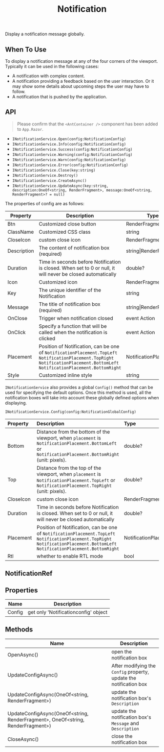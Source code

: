 ﻿---
category: Components
type: Feedback
title: Notification
cover: https://gw.alipayobjects.com/zos/alicdn/Jxm5nw61w/Notification.svg
---

Display a notification message globally.

## When To Use

To display a notification message at any of the four corners of the viewport. Typically it can be used in the following cases:

- A notification with complex content.
- A notification providing a feedback based on the user interaction. Or it may show some details about upcoming steps the user may have to follow.
- A notification that is pushed by the application.

## API

> Please confirm that the `<AntContainer />` component has been added to `App.Razor`.

- `INotificationService.Open(config:NotificationConfig)`
- `INotificationService.Info(config:NotificationConfig)`
- `INotificationService.Success(config:NotificationConfig)`
- `INotificationService.Warning(config:NotificationConfig)`
- `INotificationService.Warn(config:NotificationConfig)`
- `INotificationService.Error(config:NotificationConfig)`
- `INotificationService.Close(key:string)`
- `INotificationService.Destroy()`
- `INotificationService.CreateAsync()`
- `INotificationService.UpdateAsync(key:string, description:OneOf<string, RenderFragment>, message:OneOf<string, RenderFragment>? = null)`

The properties of config are as follows:

| Property | Description | Type | Default |
| ----------- | ------------------------------------------------------------ | ------------------------- | ----------------------------------- |
| Btn         | Customized close button                                           | RenderFragment            | null                                |
| ClassName   | Customized CSS class                                       | string                    | null                                |
| CloseIcon   | custom close icon                                        | RenderFragment            | null                                |
| Description | The content of notification box (required)                                      | string\|RenderFragment    | -                                   |
| Duration    | Time in seconds before Notification is closed. When set to 0 or null, it will never be closed automatically         | double?                   | 4.5                                 |
| Icon        | Customized icon                                              | RenderFragment            | null                                |
| Key         | The unique identifier of the Notification                                         | string                    | Guid.NewGuid().ToString()       |
| Message     | The title of notification box (required)                                  | string\|RenderFragment    | -                                   |
| OnClose     | Trigger when notification closed                                        | event Action                    | null                                |
| OnClick     | Specify a function that will be called when the notification is clicked                         |  event Action                    | null                                |
| Placement   | Position of Notification, can be one of `NotificationPlacement.TopLeft` `NotificationPlacement.TopRight` `NotificationPlacement.BottomLeft` `NotificationPlacement.BottomRight` | NotificationPlacement? | `NotificationPlacement.TopRight` |
| Style       | Customized inline style                                            | string                    | null                                |

`INotificationService` also provides a global `Config()` method that can be used for specifying the default options. Once this method is used, all the notification boxes will take into account these globally defined options when displaying.

`INotificationService.Config(config:NotificationGlobalConfig)`

| Property | Description | Type | Default |
| :-------- | :----------------------------------------------------------- | :------------------------- | :-------------------------------- |
| Bottom    | Distance from the bottom of the viewport, when `placement` is `NotificationPlacement.BottomLeft` or `NotificationPlacement.BottomRight` (unit: pixels).                 | double?                    | 24                                |
| Top       | Distance from the top of the viewport, when `placement` is `NotificationPlacement.TopLeft` or `NotificationPlacement.TopRight` (unit: pixels).                  | double?                    | 24                                |
| CloseIcon | custom close icon                                              | RenderFragment             | -                                 |
| Duration  |  Time in seconds before Notification is closed. When set to 0 or null, it will never be closed automatically                        | double?                    | 4.5                               |
| Placement | Position of Notification, can be one of  `NotificationPlacement.TopLeft` `NotificationPlacement.TopRight` `NotificationPlacement.BottomLeft` `NotificationPlacement.BottomRight` | NotificationPlacement? | NotificationPlacement.TopRight |
| Rtl       |  whether to enable RTL mode                                          | bool                       | `false`                           |

## NotificationRef

## Properties

| Name   | Description                          |
| ------ | ------------------------------------ |
| Config | get only 'Notificationconfig' object |

## Methods

| Name                                                         | Description                                                  |
| ------------------------------------------------------------ | ------------------------------------------------------------ |
| OpenAsync()                                                  | open the notification box                                    |
| UpdateConfigAsync()                                          | After modifying the `Config` property, update the notification box |
| UpdateConfigAsync(OneOf<string, RenderFragment>)             | update the notification box's `Description`                  |
| UpdateConfigAsync(OneOf<string, RenderFragment>, OneOf<string, RenderFragment>) | update the notification box's `Message` and `Description`    |
| CloseAsync()                                                 | close the notification box                                   |

